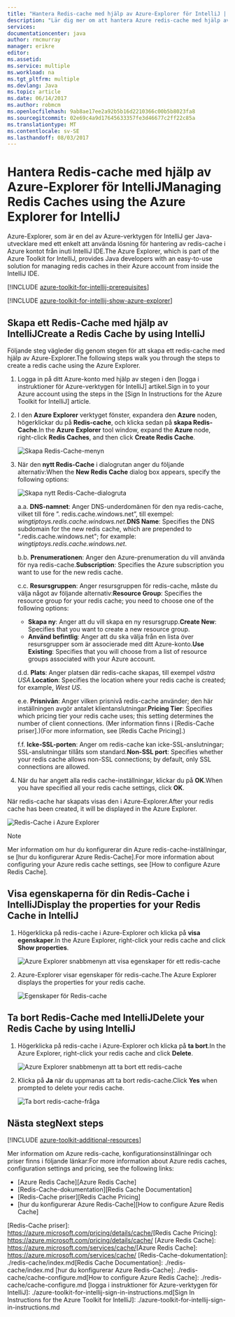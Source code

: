 ```yaml
---
title: "Hantera Redis-cache med hjälp av Azure-Explorer för IntelliJ | Microsoft Docs"
description: "Lär dig mer om att hantera Azure redis-cache med hjälp av Azure-Explorer för IntelliJ."
services: 
documentationcenter: java
author: rmcmurray
manager: erikre
editor: 
ms.assetid: 
ms.service: multiple
ms.workload: na
ms.tgt_pltfrm: multiple
ms.devlang: Java
ms.topic: article
ms.date: 06/14/2017
ms.author: robmcm
ms.openlocfilehash: 9ab8ae17ee2a92b5b16d2210366c00b5b8023fa8
ms.sourcegitcommit: 02e69c4a9d17645633357fe3d46677c2ff22c85a
ms.translationtype: MT
ms.contentlocale: sv-SE
ms.lasthandoff: 08/03/2017
---
```

# <a name="managing-redis-caches-using-the-azure-explorer-for-intellij"></a><span data-ttu-id="b8698-103">Hantera Redis-cache med hjälp av Azure-Explorer för IntelliJ</span><span class="sxs-lookup"><span data-stu-id="b8698-103">Managing Redis Caches using the Azure Explorer for IntelliJ</span></span>

<span data-ttu-id="b8698-104">Azure-Explorer, som är en del av Azure-verktygen för IntelliJ ger Java-utvecklare med ett enkelt att använda lösning för hantering av redis-cache i Azure kontot från inuti IntelliJ IDE.</span><span class="sxs-lookup"><span data-stu-id="b8698-104">The Azure Explorer, which is part of the Azure Toolkit for IntelliJ, provides Java developers with an easy-to-use solution for managing redis caches in their Azure account from inside the IntelliJ IDE.</span></span>

[!INCLUDE [azure-toolkit-for-intellij-prerequisites](../includes/azure-toolkit-for-intellij-prerequisites.md)]

[!INCLUDE [azure-toolkit-for-intellij-show-azure-explorer](../includes/azure-toolkit-for-intellij-show-azure-explorer.md)]

## <a name="create-a-redis-cache-by-using-intellij"></a><span data-ttu-id="b8698-105">Skapa ett Redis-Cache med hjälp av IntelliJ</span><span class="sxs-lookup"><span data-stu-id="b8698-105">Create a Redis Cache by using IntelliJ</span></span>

<span data-ttu-id="b8698-106">Följande steg vägleder dig genom stegen för att skapa ett redis-cache med hjälp av Azure-Explorer.</span><span class="sxs-lookup"><span data-stu-id="b8698-106">The following steps walk you through the steps to create a redis cache using the Azure Explorer.</span></span>

1. <span data-ttu-id="b8698-107">Logga in på ditt Azure-konto med hjälp av stegen i den [logga i instruktioner för Azure-verktygen för IntelliJ] artikel.</span><span class="sxs-lookup"><span data-stu-id="b8698-107">Sign in to your Azure account using the steps in the [Sign In Instructions for the Azure Toolkit for IntelliJ] article.</span></span>

1. <span data-ttu-id="b8698-108">I den **Azure Explorer** verktyget fönster, expandera den **Azure** noden, högerklickar du på **Redis-cache**, och klicka sedan på **skapa Redis-Cache**.</span><span class="sxs-lookup"><span data-stu-id="b8698-108">In the **Azure Explorer** tool window, expand the **Azure** node, right-click **Redis Caches**, and then click **Create Redis Cache**.</span></span>

   ![Skapa Redis-Cache-menyn][CR01]

1. <span data-ttu-id="b8698-110">När den **nytt Redis-Cache** i dialogrutan anger du följande alternativ:</span><span class="sxs-lookup"><span data-stu-id="b8698-110">When the **New Redis Cache** dialog box appears, specify the following options:</span></span>

   ![Skapa nytt Redis-Cache-dialogruta][CR02]

   <span data-ttu-id="b8698-112">a.</span><span class="sxs-lookup"><span data-stu-id="b8698-112">a.</span></span> <span data-ttu-id="b8698-113">**DNS-namnet**: Anger DNS-underdomänen för den nya redis-cache, vilket till före ”. redis.cache.windows.net”, till exempel: *wingtiptoys.redis.cache.windows.net*.</span><span class="sxs-lookup"><span data-stu-id="b8698-113">**DNS Name**: Specifies the DNS subdomain for the new redis cache, which are prepended to ".redis.cache.windows.net"; for example: *wingtiptoys.redis.cache.windows.net*.</span></span>

   <span data-ttu-id="b8698-114">b.</span><span class="sxs-lookup"><span data-stu-id="b8698-114">b.</span></span> <span data-ttu-id="b8698-115">**Prenumerationen**: Anger den Azure-prenumeration du vill använda för nya redis-cache.</span><span class="sxs-lookup"><span data-stu-id="b8698-115">**Subscription**: Specifies the Azure subscription you want to use for the new redis cache.</span></span>

   <span data-ttu-id="b8698-116">c.</span><span class="sxs-lookup"><span data-stu-id="b8698-116">c.</span></span> <span data-ttu-id="b8698-117">**Resursgruppen**: Anger resursgruppen för redis-cache, måste du välja något av följande alternativ:</span><span class="sxs-lookup"><span data-stu-id="b8698-117">**Resource Group**: Specifies the resource group for your redis cache; you need to choose one of the following options:</span></span>
      * <span data-ttu-id="b8698-118">**Skapa ny**: Anger att du vill skapa en ny resursgrupp.</span><span class="sxs-lookup"><span data-stu-id="b8698-118">**Create New**: Specifies that you want to create a new resource group.</span></span>
      * <span data-ttu-id="b8698-119">**Använd befintlig**: Anger att du ska välja från en lista över resursgrupper som är associerade med ditt Azure-konto.</span><span class="sxs-lookup"><span data-stu-id="b8698-119">**Use Existing**: Specifies that you will choose from a list of resource groups associated with your Azure account.</span></span>

   <span data-ttu-id="b8698-120">d.</span><span class="sxs-lookup"><span data-stu-id="b8698-120">d.</span></span> <span data-ttu-id="b8698-121">**Plats**: Anger platsen där redis-cache skapas, till exempel *västra USA*.</span><span class="sxs-lookup"><span data-stu-id="b8698-121">**Location**: Specifies the location where your redis cache is created; for example, *West US*.</span></span>

   <span data-ttu-id="b8698-122">e.</span><span class="sxs-lookup"><span data-stu-id="b8698-122">e.</span></span> <span data-ttu-id="b8698-123">**Prisnivån**: Anger vilken prisnivå redis-cache använder; den här inställningen avgör antalet klientanslutningar.</span><span class="sxs-lookup"><span data-stu-id="b8698-123">**Pricing Tier**: Specifies which pricing tier your redis cache uses; this setting determines the number of client connections.</span></span> <span data-ttu-id="b8698-124">(Mer information finns i [Redis-Cache priser].)</span><span class="sxs-lookup"><span data-stu-id="b8698-124">(For more information, see [Redis Cache Pricing].)</span></span>

   <span data-ttu-id="b8698-125">f.</span><span class="sxs-lookup"><span data-stu-id="b8698-125">f.</span></span> <span data-ttu-id="b8698-126">**Icke-SSL-porten**: Anger om redis-cache kan icke-SSL-anslutningar; SSL-anslutningar tillåts som standard.</span><span class="sxs-lookup"><span data-stu-id="b8698-126">**Non-SSL port**: Specifies whether your redis cache allows non-SSL connections; by default, only SSL connections are allowed.</span></span>

1. <span data-ttu-id="b8698-127">När du har angett alla redis cache-inställningar, klickar du på **OK**.</span><span class="sxs-lookup"><span data-stu-id="b8698-127">When you have specified all your redis cache settings, click **OK**.</span></span>

<span data-ttu-id="b8698-128">När redis-cache har skapats visas den i Azure-Explorer.</span><span class="sxs-lookup"><span data-stu-id="b8698-128">After your redis cache has been created, it will be displayed in the Azure Explorer.</span></span>

   ![Redis-Cache i Azure Explorer][CR03]

> [!NOTE]
>
> <span data-ttu-id="b8698-130">Mer information om hur du konfigurerar din Azure redis-cache-inställningar, se [hur du konfigurerar Azure Redis-Cache].</span><span class="sxs-lookup"><span data-stu-id="b8698-130">For more information about configuring your Azure redis cache settings, see [How to configure Azure Redis Cache].</span></span>
>

## <a name="display-the-properties-for-your-redis-cache-in-intellij"></a><span data-ttu-id="b8698-131">Visa egenskaperna för din Redis-Cache i IntelliJ</span><span class="sxs-lookup"><span data-stu-id="b8698-131">Display the properties for your Redis Cache in IntelliJ</span></span>

1. <span data-ttu-id="b8698-132">Högerklicka på redis-cache i Azure-Explorer och klicka på **visa egenskaper**.</span><span class="sxs-lookup"><span data-stu-id="b8698-132">In the Azure Explorer, right-click your redis cache and click **Show properties**.</span></span>

   ![Azure Explorer snabbmenyn att visa egenskaper för ett redis-cache][SP01]

1. <span data-ttu-id="b8698-134">Azure-Explorer visar egenskaper för redis-cache.</span><span class="sxs-lookup"><span data-stu-id="b8698-134">The Azure Explorer displays the properties for your redis cache.</span></span>

   ![Egenskaper för Redis-cache][SP02]

## <a name="delete-your-redis-cache-by-using-intellij"></a><span data-ttu-id="b8698-136">Ta bort Redis-Cache med IntelliJ</span><span class="sxs-lookup"><span data-stu-id="b8698-136">Delete your Redis Cache by using IntelliJ</span></span>

1. <span data-ttu-id="b8698-137">Högerklicka på redis-cache i Azure-Explorer och klicka på **ta bort**.</span><span class="sxs-lookup"><span data-stu-id="b8698-137">In the Azure Explorer, right-click your redis cache and click **Delete**.</span></span>

   ![Azure Explorer snabbmenyn att ta bort ett redis-cache][DE01]

1. <span data-ttu-id="b8698-139">Klicka på **Ja** när du uppmanas att ta bort redis-cache.</span><span class="sxs-lookup"><span data-stu-id="b8698-139">Click **Yes** when prompted to delete your redis cache.</span></span>

   ![Ta bort redis-cache-fråga][DE02]

## <a name="next-steps"></a><span data-ttu-id="b8698-141">Nästa steg</span><span class="sxs-lookup"><span data-stu-id="b8698-141">Next steps</span></span>

[!INCLUDE [azure-toolkit-additional-resources](../includes/azure-toolkit-additional-resources.md)]

<span data-ttu-id="b8698-142">Mer information om Azure redis-cache, konfigurationsinställningar och priser finns i följande länkar:</span><span class="sxs-lookup"><span data-stu-id="b8698-142">For more information about Azure redis caches, configuration settings and pricing, see the following links:</span></span>

* <span data-ttu-id="b8698-143">[Azure Redis Cache]</span><span class="sxs-lookup"><span data-stu-id="b8698-143">[Azure Redis Cache]</span></span>
* <span data-ttu-id="b8698-144">[Redis-Cache-dokumentation]</span><span class="sxs-lookup"><span data-stu-id="b8698-144">[Redis Cache Documentation]</span></span>
* <span data-ttu-id="b8698-145">[Redis-Cache priser]</span><span class="sxs-lookup"><span data-stu-id="b8698-145">[Redis Cache Pricing]</span></span>
* <span data-ttu-id="b8698-146">[hur du konfigurerar Azure Redis-Cache]</span><span class="sxs-lookup"><span data-stu-id="b8698-146">[How to configure Azure Redis Cache]</span></span>

<!-- URL List -->

<span data-ttu-id="b8698-147">[Redis-Cache priser]: https://azure.microsoft.com/pricing/details/cache/</span><span class="sxs-lookup"><span data-stu-id="b8698-147">[Redis Cache Pricing]: https://azure.microsoft.com/pricing/details/cache/</span></span>
<span data-ttu-id="b8698-148">[Azure Redis Cache]: https://azure.microsoft.com/services/cache/</span><span class="sxs-lookup"><span data-stu-id="b8698-148">[Azure Redis Cache]: https://azure.microsoft.com/services/cache/</span></span>
<span data-ttu-id="b8698-149">[Redis-Cache-dokumentation]: ./redis-cache/index.md</span><span class="sxs-lookup"><span data-stu-id="b8698-149">[Redis Cache Documentation]: ./redis-cache/index.md</span></span>
<span data-ttu-id="b8698-150">[hur du konfigurerar Azure Redis-Cache]: ./redis-cache/cache-configure.md</span><span class="sxs-lookup"><span data-stu-id="b8698-150">[How to configure Azure Redis Cache]: ./redis-cache/cache-configure.md</span></span>
<span data-ttu-id="b8698-151">[logga i instruktioner för Azure-verktygen för IntelliJ]: ./azure-toolkit-for-intellij-sign-in-instructions.md</span><span class="sxs-lookup"><span data-stu-id="b8698-151">[Sign In Instructions for the Azure Toolkit for IntelliJ]: ./azure-toolkit-for-intellij-sign-in-instructions.md</span></span>

<!-- IMG List -->

[CR01]: ./media/azure-toolkit-for-intellij-managing-redis-caches-using-azure-explorer/CR01.png
[CR02]: ./media/azure-toolkit-for-intellij-managing-redis-caches-using-azure-explorer/CR02.png
[CR03]: ./media/azure-toolkit-for-intellij-managing-redis-caches-using-azure-explorer/CR03.png

[SP01]: ./media/azure-toolkit-for-intellij-managing-redis-caches-using-azure-explorer/SP01.png
[SP02]: ./media/azure-toolkit-for-intellij-managing-redis-caches-using-azure-explorer/SP02.png

[DE01]: ./media/azure-toolkit-for-intellij-managing-redis-caches-using-azure-explorer/DE01.png
[DE02]: ./media/azure-toolkit-for-intellij-managing-redis-caches-using-azure-explorer/DE02.png
